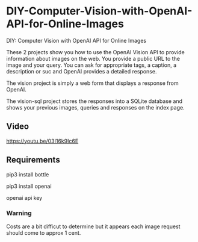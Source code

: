 # DIY-Computer-Vision-with-OpenAI-API-for-Online-Images
DIY: Computer Vision with OpenAI API for Online Images

These 2 projects show you how to use the OpenAI Vision API to provide information about images on the web.  You provide a public URL to the image and your query.  You can ask for appropriate tags, a caption, a description or suc and OpenAI provides a detailed response.

The vision project is simply a web form that displays a response from OpenAI.

The vision-sql project stores the responses into a SQLite database and shows your previous images, queries and responses on the index page.


## Video

[https://youtu.be/03I16k9Ic6E
](https://youtu.be/L1UuaPqeGwI)

## Requirements
pip3 install bottle

pip3 install openai

openai api key

### Warning

Costs are a bit difficut to determine but it appears each image request should come to approx 1 cent.
